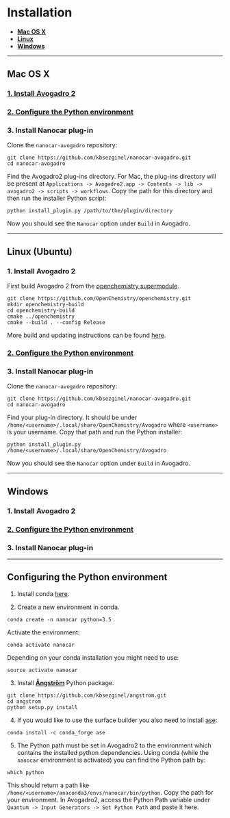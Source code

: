 # Installation

- **[Mac OS X](#mac-os-x)**
- **[Linux](#linux-ubuntu)**
- **[Windows](#windows)**

--------------------

## Mac OS X
### [1. Install Avogadro 2](https://www.openchemistry.org/downloads/)
### [2. Configure the Python environment](#configuring-the-python-environment)
### 3. Install Nanocar plug-in
Clone the `nanocar-avogadro` repository:
```
git clone https://github.com/kbsezginel/nanocar-avogadro.git
cd nanocar-avogadro
```
Find the Avogadro2 plug-ins directory. For Mac, the plug-ins directory will be present at `Applications -> Avogadro2.app -> Contents -> lib -> avogadro2 -> scripts -> workflows`. Copy the path for this directory and then run the installer Python script:
```
python install_plugin.py /path/to/the/plugin/directory
```
Now you should see the `Nanocar` option under `Build` in Avogadro.

--------------------

## Linux (Ubuntu)
### 1. Install Avogadro 2
First build Avogadro 2 from the [openchemistry supermodule](https://github.com/OpenChemistry/openchemistry).
```
git clone https://github.com/OpenChemistry/openchemistry.git
mkdir openchemistry-build
cd openchemistry-build
cmake ../openchemistry
cmake --build . --config Release
```
More build and updating instructions can be found [here](http://wiki.openchemistry.org/Build).

### [2. Configure the Python environment](#configuring-the-python-environment)

### 3. Install Nanocar plug-in
Clone the `nanocar-avogadro` repository:
```
git clone https://github.com/kbsezginel/nanocar-avogadro.git
cd nanocar-avogadro
```
Find your plug-in directory. It should be under `/home/<username>/.local/share/OpenChemistry/Avogadro` where `<username>` is your username. Copy that path and run the Python installer:
```
python install_plugin.py /home/<username>/.local/share/OpenChemistry/Avogadro
```
Now you should see the `Nanocar` option under `Build` in Avogadro.

--------------------

## Windows
### 1. Install Avogadro 2
### [2. Configure the Python environment](#configuring-the-python-environment)
### 3. Install Nanocar plug-in

----------------------

## Configuring the Python environment
1. Install conda [here](https://conda.io/docs/user-guide/install/index.html#regular-installation).

2. Create a new environment in conda.
```
conda create -n nanocar python=3.5
```
Activate the environment:
```
conda activate nanocar
```
Depending on your conda installation you might need to use:
```
source activate nanocar
```

3. Install **[Ångström](https://github.com/kbsezginel/angstrom)** Python package.
```
git clone https://github.com/kbsezginel/angstrom.git
cd angstrom
python setup.py install
```

4. If you would like to use the surface builder you also need to install [ase](https://wiki.fysik.dtu.dk/ase/):
```
conda install -c conda_forge ase
```

5. The Python path must be set in Avogadro2 to the environment which contains the installed python dependencies. Using conda (while the `nanocar` environment is activated) you can find the Python path by:
```
which python
```
This should return a path like `/home/<username>/anaconda3/envs/nanocar/bin/python`. Copy the path for your environment. In Avogadro2, access the Python Path variable under `Quantum -> Input Generators -> Set Python Path` and paste it here.
